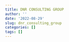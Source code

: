```yaml
---
title: DNR CONSULTING GROUP
author: ''
date: '2022-08-29'
slug: dnr_consulting_group
categories: []
tags: []
---
```

